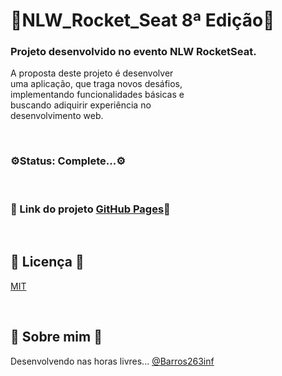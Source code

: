 # 🚀NLW_Rocket_Seat 8ª Edição🚀
### Projeto desenvolvido no evento NLW RocketSeat.
A proposta deste projeto é desenvolver <br>
uma aplicação, que traga novos desáfios, <br>
implementando funcionalidades básicas e <br>
buscando adiquirir experiência no <br>
desenvolvimento web. <br>

<br>

### ⚙️Status: Complete...⚙️

<br>

### 🔗 Link do projeto [GitHub Pages](https://barros263inf.github.io/nlw_rocket_seat/)🔗

<br>

## 📄 Licença 📄

[MIT](https://choosealicense.com/licenses/mit/)

<br>

## 🤘 Sobre mim 🎸 
Desenvolvendo nas horas livres...
[@Barros263inf](https://www.github.com/Barros263inf)
